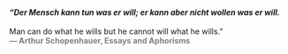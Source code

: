 #### *“Der Mensch kann tun was er will; er kann aber nicht wollen was er will.*

Man can do what he wills but he cannot will what he wills.”
<br/>
<span style="color: grey;">**― Arthur Schopenhauer, Essays and Aphorisms**</span>

